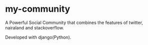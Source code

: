 # my-community

A Powerful Social Community that combines the features of twitter, nairaland and stackoverflow.

Developed with django(Python).
